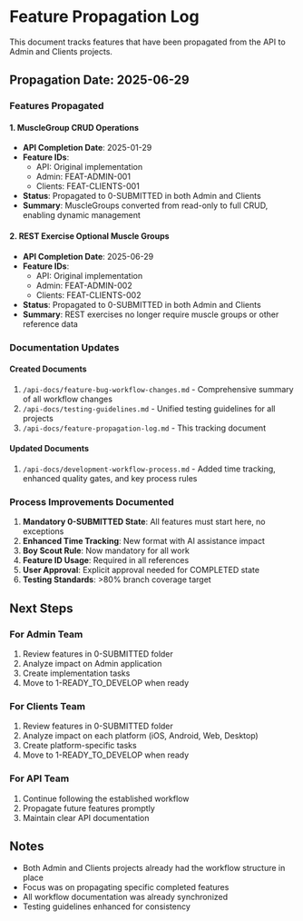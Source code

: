 # Feature Propagation Log

This document tracks features that have been propagated from the API to Admin and Clients projects.

## Propagation Date: 2025-06-29

### Features Propagated

#### 1. MuscleGroup CRUD Operations
- **API Completion Date**: 2025-01-29
- **Feature IDs**: 
  - API: Original implementation
  - Admin: FEAT-ADMIN-001
  - Clients: FEAT-CLIENTS-001
- **Status**: Propagated to 0-SUBMITTED in both Admin and Clients
- **Summary**: MuscleGroups converted from read-only to full CRUD, enabling dynamic management

#### 2. REST Exercise Optional Muscle Groups  
- **API Completion Date**: 2025-06-29
- **Feature IDs**:
  - API: Original implementation
  - Admin: FEAT-ADMIN-002
  - Clients: FEAT-CLIENTS-002
- **Status**: Propagated to 0-SUBMITTED in both Admin and Clients
- **Summary**: REST exercises no longer require muscle groups or other reference data

### Documentation Updates

#### Created Documents
1. `/api-docs/feature-bug-workflow-changes.md` - Comprehensive summary of all workflow changes
2. `/api-docs/testing-guidelines.md` - Unified testing guidelines for all projects
3. `/api-docs/feature-propagation-log.md` - This tracking document

#### Updated Documents
1. `/api-docs/development-workflow-process.md` - Added time tracking, enhanced quality gates, and key process rules

### Process Improvements Documented

1. **Mandatory 0-SUBMITTED State**: All features must start here, no exceptions
2. **Enhanced Time Tracking**: New format with AI assistance impact
3. **Boy Scout Rule**: Now mandatory for all work
4. **Feature ID Usage**: Required in all references
5. **User Approval**: Explicit approval needed for COMPLETED state
6. **Testing Standards**: >80% branch coverage target

## Next Steps

### For Admin Team
1. Review features in 0-SUBMITTED folder
2. Analyze impact on Admin application
3. Create implementation tasks
4. Move to 1-READY_TO_DEVELOP when ready

### For Clients Team  
1. Review features in 0-SUBMITTED folder
2. Analyze impact on each platform (iOS, Android, Web, Desktop)
3. Create platform-specific tasks
4. Move to 1-READY_TO_DEVELOP when ready

### For API Team
1. Continue following the established workflow
2. Propagate future features promptly
3. Maintain clear API documentation

## Notes
- Both Admin and Clients projects already had the workflow structure in place
- Focus was on propagating specific completed features
- All workflow documentation was already synchronized
- Testing guidelines enhanced for consistency